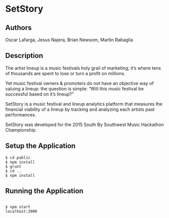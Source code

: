 # SetStory
## Authors
Oscar Lafarga, Jesus Najera, Brian Newsom, Martin Rabaglia

## Description
The artist lineup is a music festivals holy grail of marketing; it’s where tens of thousands are spent to lose or
turn a profit on millions.

Yet music festival owners & promoters do not have an objective way of valuing a lineup: the question is simple:
“Will this music festival be successful based on it’s lineup?”

SetStory is a music festival and lineup analytics platform that measures the financial viability of a lineup by
tracking and analyzing each artists past performances.

SetStory was developed for the 2015 South By Southwest Music Hackathon Championship.

## Setup the Application
```
$ cd public
$ npm install
$ grunt 
$ cd ..
$ npm install
```

## Running the Application
```

$ npm start
localhost:3000
```
